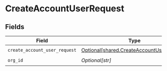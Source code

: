 # CreateAccountUserRequest


## Fields

| Field                                                                                            | Type                                                                                             | Required                                                                                         | Description                                                                                      | Example                                                                                          |
| ------------------------------------------------------------------------------------------------ | ------------------------------------------------------------------------------------------------ | ------------------------------------------------------------------------------------------------ | ------------------------------------------------------------------------------------------------ | ------------------------------------------------------------------------------------------------ |
| `create_account_user_request`                                                                    | [Optional[shared.CreateAccountUserRequest]](undefined/models/shared/createaccountuserrequest.md) | :heavy_check_mark:                                                                               | N/A                                                                                              |                                                                                                  |
| `org_id`                                                                                         | *Optional[str]*                                                                                  | :heavy_check_mark:                                                                               | N/A                                                                                              | org-123                                                                                          |